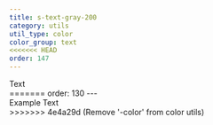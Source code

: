 ```yaml
---
title: s-text-gray-200
category: utils
util_type: color
color_group: text
<<<<<<< HEAD
order: 147
---
```

<div class="s-text-gray-200 s-bg-black">Text</div>
=======
order: 130
---
<div class="s-text-gray-200">Example Text</div>
>>>>>>> 4e4a29d (Remove '-color' from  color utils)
